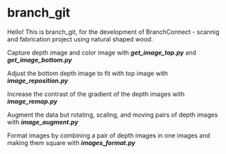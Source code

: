 # branch_git

Hello! This is branch_git, for the development of BranchConnect - scannig and fabrication project using natural shaped wood.

Capture depth image and color image with
  ***get_image_top.py***
  and
  ***get_image_bottom.py***

Adjust the bottom depth image to fit with top image with
  ***image_reposition.py***

Increase the contrast of the gradient of the depth images with
  ***image_remap.py***

Augment the data but rotating, scaling, and moving pairs of depth images with
  ***image_augment.py***

Format images by combining a pair of depth images in one images and making them square with
  ***images_format.py***
